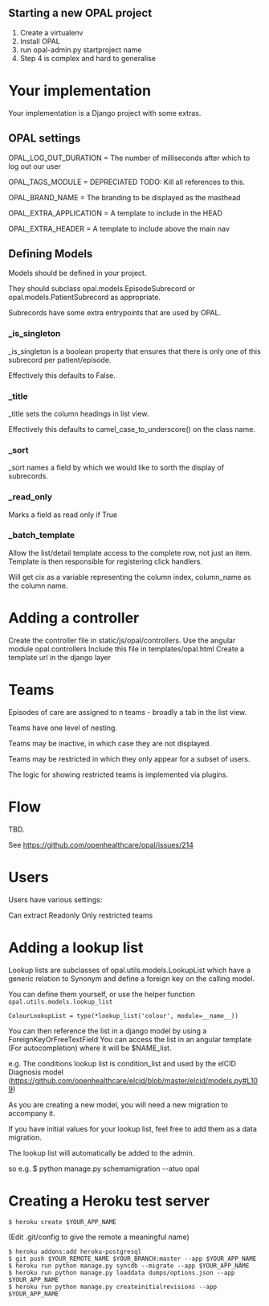 

## Starting a new OPAL project

1. Create a virtualenv 
2. Install OPAL
3. run opal-admin.py startproject name
4. Step 4 is complex and hard to generalise

# Your implementation


Your implementation is a Django project with some extras. 

## OPAL settings

OPAL_LOG_OUT_DURATION = The number of milliseconds after which to log out our user

OPAL_TAGS_MODULE = DEPRECIATED  TODO: Kill all references to this.

OPAL_BRAND_NAME = The branding to be displayed as the masthead

OPAL_EXTRA_APPLICATION = A template to include in the HEAD

OPAL_EXTRA_HEADER = A template to include above the main nav

## Defining Models

Models should be defined in your project.

They should subclass opal.models.EpisodeSubrecord or opal.models.PatientSubrecord as appropriate.

Subrecords have some extra entrypoints that are used by OPAL.

### _is_singleton

_is_singleton is a boolean property that ensures that there is only one of this subrecord per patient/episode.

Effectively this defaults to False.

### _title

_title sets the column headings in list view.

Effectively this defaults to camel_case_to_underscore() on the class name.

### _sort

_sort names a field by which we would like to sorth the display of subrecords.

### _read_only

Marks a field as read only if True

### _batch_template

Allow the list/detail template access to the complete row, not just an item.
Template is then responsible for registering click handlers.

Will get cix as a variable representing the column index, column_name as the column name.

# Adding a controller

Create the controller file in static/js/opal/controllers.
Use the angular module opal.controllers
Include this file in templates/opal.html
Create a template url in the django layer

# Teams 

Episodes of care are assigned to n teams - broadly a tab in the list view.

Teams have one level of nesting.

Teams may be inactive, in which case they are not displayed.

Teams may be restricted in which they only appear for a subset of users.

The logic for showing restricted teams is implemented via plugins.

# Flow

TBD.

See https://github.com/openhealthcare/opal/issues/214

# Users

Users have various settings:

Can extract
Readonly
Only restricted teams

# Adding a lookup list

Lookup lists are subclasses of opal.utils.models.LookupList which have a generic relation to Synonym and define a foreign key on the calling model.

You can define them yourself, or use the helper function ```opal.utils.models.lookup_list```

    ColourLookupList = type(*lookup_list('colour', module=__name__))

You can then reference the list in a django model by using a ForeignKeyOrFreeTextField 
You can access the list in an angular template (For autocompletion) where it will be $NAME_list.

e.g. The conditions lookup list is condition_list and used by the elCID Diagnosis model
(https://github.com/openhealthcare/elcid/blob/master/elcid/models.py#L109)

As you are creating a new model, you will need a new migration to accompany it. 

If you have initial values for your lookup list, feel free to add them as a data migration. 

The lookup list will automatically be added to the admin.

so e.g. $ python manage.py schemamigration --atuo opal

# Creating a Heroku test server

    $ heroku create $YOUR_APP_NAME

(Edit .git/config to give the remote a meaningful name)

    $ heroku addons:add heroku-postgresql
    $ git push $YOUR_REMOTE_NAME $YOUR_BRANCH:master --app $YOUR_APP_NAME
    $ heroku run python manage.py syncdb --migrate --app $YOUR_APP_NAME
    $ heroku run python manage.py loaddata dumps/options.json --app $YOUR_APP_NAME
    $ heroku run python manage.py createinitialrevisions --app $YOUR_APP_NAME


